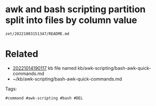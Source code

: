 # awk and bash scripting partition split into files by column value

` zet/20221003151347/README.md `

# Related

- [20221014190117](/zet/20221014190117/README.md) kb file named kb/awk-scripting/bash-awk-quick-commands.md
- ~/kb/awk-scripting/bash-awk-quick-commands.md

Tags:

    #command #awk-scripting #bash #DEL
